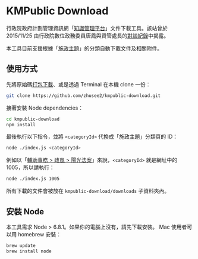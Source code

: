KMPublic Download
=================

行政院政府計劃管理資訊網「[知識管理平台][KMPublic]」文件下載工具。該站曾於 2015/11/25 由行政院數位政務委員唐鳳與資管處長的[對談紀錄][Tang-archive]中揭露。

本工具目前支援根據「[施政主題][KMPublic-categories]」的分類自動下載文件及相關附件。

## 使用方式

先將原始碼[打包下載][repo-download]、或是透過 Terminal 在本機 clone 一份：

```sh
git clone https://github.com/zhusee2/kmpublic-download.git
```

接著安裝 Node dependencies：

```sh
cd kmpublic-download
npm install
```

最後執行以下指令，並將 `<categoryId>` 代換成「施政主題」分類頁的 ID：

```sh
node ./index.js <categoryId>
```

例如以「[輔助事務 > 政風 > 陽光法案][KMPublic-cat1005]」來說，`<categoryId>` 就是網址中的 1005，所以請執行：

```sh
node ./index.js 1005
```

所有下載的文件會被放在 `kmpublic-download/downloads` 子資料夾內。

## 安裝 Node

本工具需求 Node > 6.8.1。如果你的電腦上沒有，請先下載安裝。
Mac 使用者可以用 homebrew 安裝：

```sh
brew update
brew install node
```


[KMPublic]: http://117.56.91.94/KMPublic/
[KMPublic-categories]: http://117.56.91.94/KMPublic/listcategory.aspx
[KMPublic-cat1005]: http://117.56.91.94/KMPublic/listcategory.aspx#1005

[Tang-archive]: https://sayit.archive.tw/speech/15895
[repo-download]: https://github.com/zhusee2/kmpublic-download/archive/master.zip
